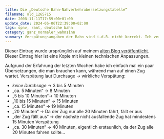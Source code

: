 ```yaml
---
title: Die „Deutsche Bahn-Nahverkehrübersetzungstabelle“
filename: old_1265715
date: 2008-11-11T17:59:00+01:00
update_date: 2024-06-06T22:39:00+02:00
tags: öpnv, rant, deutsche bahn
category: ganz_normaler_wahnsinn
summary: Verspätungsangaben der Bahn sind i.d.R. nicht korrekt. Ich versuche, sie zu übersetzen.
---
```

Dieser Eintrag wurde ursprünglich auf meinem [alten Blog veröffentlicht](https://stu.blogger.de/stories/1265715/). Dieser Eintrag hier ist eine Kopie mit kleinen technischen Anpassungen.

Aufgrund der Erfahrung der letzten Wochen habe ich einfach mal ein paar Übersetzungen, die man brauchen kann, während man auf einen Zug wartet.
Verspätung laut Durchsage -> wirkliche Verspätung:

- *keine Durchsage* -> 3 bis 5 Minuten
- „ca. 5 Minuten“ -> 8 Minuten
- „5 bis 10 Minuten“-> 10 Minuten
- „10 bis 15 Minuten“ -> 15 Minuten
- „ca. 15 Minuten“ -> 19 Minuten
- „20 Minuten“ -> Da der Zug nur alle 20 Minuten fährt, fällt er aus
- „der Zug fällt aus“ -> der nächste nicht ausfallende Zug hat mindestens 15 Minuten Verspätung
- „ca. 30 Minuten“ -> 40 Minuten, eigentlich erstaunlich, da der Zug alle 20 Minuten fahren sollte…
